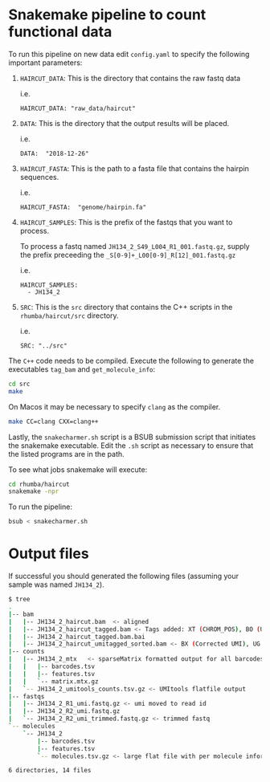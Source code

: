 
# Snakemake pipeline to count functional data

To run this pipeline on new data edit `config.yaml` to specify the following important parameters:

1. `HAIRCUT_DATA`: This is the directory that contains the raw fastq data
   
   i.e. 
   ```
   HAIRCUT_DATA: "raw_data/haircut"
   ```

2. `DATA`: This is the directory that the output results will be placed. 
   
   i.e.  
   ```
   DATA:  "2018-12-26"
   ```

3. `HAIRCUT_FASTA`: This is the path to a fasta file that contains the
   hairpin sequences. 


   i.e.  
   ```
   HAIRCUT_FASTA:  "genome/hairpin.fa"
   ```

4. `HAIRCUT_SAMPLES`: This is the prefix of the fastqs that you want to
   process.

   To process a fastq named `JH134_2_S49_L004_R1_001.fastq.gz`,
   supply the prefix preceeding the `_S[0-9]+_L00[0-9]_R[12]_001.fastq.gz`

   i.e. 
   
   ```
   HAIRCUT_SAMPLES:
     - JH134_2
   ```

5. `SRC`: This is the `src` directory that contains the C++ scripts in
the `rhumba/haircut/src` directory. 
   
   i.e.
   ```
   SRC: "../src"
   ```

The `C++` code needs to be compiled. Execute the following to generate
the executables `tag_bam` and `get_molecule_info`:

```bash
cd src  
make  
```

On Macos it may be necessary to specify `clang` as the compiler.

```bash
make CC=clang CXX=clang++
```

Lastly, the `snakecharmer.sh` script is a BSUB submission script that initiates the
snakemake executable. Edit the `.sh` script as necessary to ensure that
the listed programs are in the path.

To see what jobs snakemake will execute:

```bash
cd rhumba/haircut  
snakemake -npr  
```

To run the pipeline:

```bash
bsub < snakecharmer.sh
```


# Output files

If successful you should generated the following files (assuming your
sample was named `JH134_2`).

```bash
$ tree  
.
|-- bam  
|   |-- JH134_2_haircut.bam  <- aligned
|   |-- JH134_2_haircut_tagged.bam <- Tags added: XT (CHROM_POS), BO (UMI), and CB (BARCODE)
|   |-- JH134_2_haircut_tagged.bam.bai 
|   |-- JH134_2_haircut_umitagged_sorted.bam <- BX (Corrected UMI), UG (UMI group), sorted by CB
|-- counts
|   |-- JH134_2_mtx   <- sparseMatrix formatted output for all barcodes
|   |   |-- barcodes.tsv
|   |   |-- features.tsv
|   |   `-- matrix.mtx.gz
|   `-- JH134_2_umitools_counts.tsv.gz <- UMItools flatfile output 
|-- fastqs
|   |-- JH134_2_R1_umi.fastq.gz <- umi moved to read id
|   |-- JH134_2_R2_umi.fastq.gz
|   `-- JH134_2_R2_umi_trimmed.fastq.gz <- trimmed fastq 
`-- molecules
    `-- JH134_2
        |-- barcodes.tsv 
        |-- features.tsv
        `-- molecules.tsv.gz <- large flat file with per molecule information

6 directories, 14 files
```



